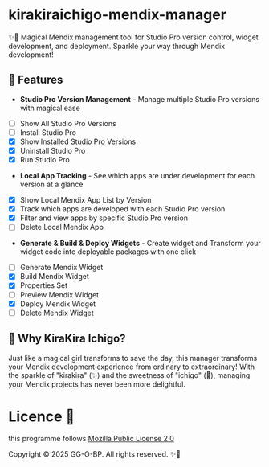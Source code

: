 # kirakiraichigo-mendix-manager
✨🍓 Magical Mendix management tool for Studio Pro version control, widget development, and deployment. Sparkle your way through Mendix development!

## 🌟 Features

- **Studio Pro Version Management** - Manage multiple Studio Pro versions with magical ease
- [ ] Show All Studio Pro Versions
- [ ] Install Studio Pro
- [x] Show Installed Studio Pro Versions
- [x] Uninstall Studio Pro
- [x] Run Studio Pro
- **Local App Tracking** - See which apps are under development for each version at a glance
- [x] Show Local Mendix App List by Version
- [x] Track which apps are developed with each Studio Pro version
- [x] Filter and view apps by specific Studio Pro version
- [ ] Delete Local Mendix App
- **Generate & Build & Deploy Widgets** - Create widget and Transform your widget code into deployable packages with one click
- [ ] Generate Mendix Widget
- [x] Build Mendix Widget
- [x] Properties Set
- [ ] Preview Mendix Widget
- [x] Deploy Mendix Widget
- [ ] Delete Mendix Widget

## 💖 Why KiraKira Ichigo?

Just like a magical girl transforms to save the day, this manager transforms your Mendix development experience from ordinary to extraordinary! With the sparkle of "kirakira" (✨) and the sweetness of "ichigo" (🍓), managing your Mendix projects has never been more delightful.

# Licence 📜
this programme follows [Mozilla Public License 2.0](/LICENSE)

Copyright © 2025 GG-O-BP. All rights reserved. ✨🍓
